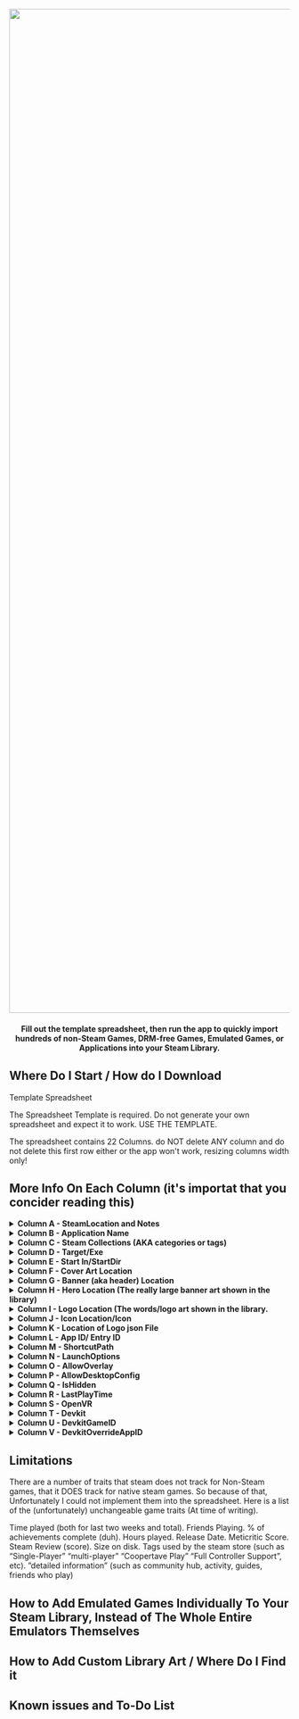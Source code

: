 <h1 align="center">
  <br>
  <a href="https://i.imgur.com/JBHWXnX.jpeg"><img src="https://i.imgur.com/JBHWXnX.jpg" alt="Spreedsheet To Non-Steam Games" width="1800"></a>
  <br>
</h1>

<h4 align="center"> Fill out the template spreadsheet, then run the app to quickly import hundreds of non-Steam Games, DRM-free Games, Emulated Games, or Applications into your Steam Library.</h4>


## Where Do I Start / How do I Download
Template Spreadsheet

The Spreadsheet Template is required. Do not generate your own spreadsheet and expect it to work. USE THE TEMPLATE.

The spreadsheet contains 22 Columns.
do NOT delete ANY column and do not delete this first row either or the app won't work, resizing columns width only!

## More Info On Each Column (it's importat that you concider reading this)

<details><summary><b>Column A - SteamLocation and Notes</b></summary>
Column A row 0 is extremely important, You will want to put the location of your Steam VDF
After that is complete you do not need to repeat it for any of the other rows, instead, these other rows can be used for your own organization and get ignored by the app. An example comes included in the template spreadsheet file. Remember this first row can not be deleted and the columns positions can not be moved.
</details>

<details><summary><b>Column B - Application Name</b></summary>
Type out the application name, no quotes needed. Examples comes in included in the (required) template Spreadsheet file.
</details>

<details><summary><b>Column C - Steam Collections (AKA categories or tags)</b></summary>
Tags (These are also known as collections, great for grouping your games together into categoires. YOU MUST CREATE THE CATEGORIES IN STEAM FIRST, at this time this spreedsheet will not do that for you. Examples comes in included in the (required) template Spreadsheet file. If you are unsure what Steam Collections are, then leave this row empty.
</details>

<details><summary><b>Column D - Target/Exe</b></summary>
This points to the exe of the Non-Steam game/app. Type out the exe’s directory surrounded by quotes. This is also where you can point to emulated games individually which is done in a slightly different way, More info on that is located further down. Examples comes in included in the (required) template Spreadsheet file.
</details>

<details><summary><b>Column E - Start In/StartDir</b></summary>
(The folder that the exe is located in) Type the folder directory of the exe in quotes. Examples comes in included in the (required) template Spreadsheet file.
</details>

<details><summary><b>Column F - Cover Art Location</b></summary>
This column allows you to fill out the look of that Vertical "book-like" cover art which is shown in the library (AKA "p"). Type out the directory of the file of your device (example: C:\Users\Name\Pictures\Pic.png) followed by .cover, then by the file extension.
The app will copy, paste, then rename the copy of that picture into the following folder (...\Steam\userdata\USER_ID\config\grid). PNG and JPG/JPEG and GIF’s are supported
At this time the app does not support links to images but I am looking into adding this feature which will be very useful for pointing to a steamGrid photo. (Note if/when support for this feature comes it will download the image onto your device and place it in the steam folder it needs to be in to show up in your library) Examples comes in included in the (required) template Spreadsheet file. If you are unsure about what a Steam games cover art is, or don't want it applied, then leave this row empty. 
</details>

<details><summary><b>Column G - Banner (aka header) Location</b></summary>
This column allows you to fill out the Horizontal art shown in the library. Type out the directory of the file of your device (example: C:\Users\Name\Pictures\Pic.png) followed by .banner, then by the file extension.
The app will copy, paste, then rename the copy of that picture into the following folder (...\Steam\userdata\USER_ID\config\grid). One time for the steam desktop library and a second time for the steam big picture library. After Steam OS's look replaces big picture this may need to be updated. PNG and JPG/JPEG and GIF’s are supported
At this time the app does not support links to images but I am looking into adding this feature which will be very useful for pointing to a steamGrid photo. (Note if/when support for this feature comes it will download the image onto your device and place it in the steam folder it needs to be in to show up in your library) Examples comes in included in the (required) template Spreadsheet file. If you are unsure about what a Steam games banner art is, or don't want it applied, then leave this row empty. 
</details>

<details><summary><b>Column H - Hero Location (The really large banner art shown in the library)</b></summary>
This column is for applying that really wide banner art that is shown on a games launch page from the library. Type out the directory of the file of your device (example: C:\Users\Name\Pictures\Pic.png) followed by .hero, then by the file extension.
The app will copy, paste, then rename the copy of that picture into the following folder (...\Steam\userdata\USER_ID\config\grid). PNG and JPG/JPEG and GIF’s are supported
At this time the app does not support links to images but I am looking into adding this feature which will be very useful for pointing to a steamGrid photo. (Note if/when support for this feature comes it will download the image onto your device and place it in the steam folder it needs to be in to show up in your library) Examples comes in included in the (required) template Spreadsheet file. If you are unsure about what a Steam games hero art is, or dont want it applied, then leave this row empty.
</details>

<details><summary><b>Column I - Logo Location (The words/logo art shown in the library.</b></summary>
This column is for applying the logo that shows up on the launch page for the game in your library, These logos are typically the title of the game. (example: C:\Users\Name\Pictures\Pic.png) followed by .logo, then by the file extention.
The app will copy, paste, then rename the copy of that picture into the following folder (...\Steam\userdata\USER_ID\config\grid). PNG and JPG/JPEG and GIF’s are supported
At this time the app does not support links to images but I am looking into adding this feature which will be very useful for pointing to a steamGrid photo. (Note if/when support for this feature comes it will downloaded the image onto your device and place it in the steam folder it needs to be in to show up in your library) Examples comes in included in the (required) template Spreadsheet file. If you are unsure about what a Steam games logo art is, or dont want it applied, then leave this row empty. 
</details>

<details><summary><b>Column J - Icon Location/Icon</b></summary>
This column is for applying the Small "box" icon that appears next to the name your Steam library on desktop Steam (The art appears if you create a shortcut for your non-steam game on the desktop). Type out the directory of the file of your device (example: C:\Users\Name\Pictures\Pic.png) followed by .cover, then by the file extention.
The app will copy, paste, then rename the copy of that picture into the following folder (...\Steam\userdata\USER_ID\config\grid). PNG and JPG/JPEG and GIF’s are supported
At this time the app does not support links to images but I am looking into adding this feature which will be very useful for pointing to a steamGrid photo. (Note if/when support for this feature comes it will downloaded the image onto your device and place it in the steam folder it needs to be in to show up in your library) Examples comes in included in the (required) template Spreadsheet file. If you are unsure about what a Steam games cover icon art is, or dont want it applied, then leave this row empty. 
</details>

<details><summary><b>Column K - Location of Logo json File</b></summary>
A json file is used to adjust the logo position. Type out the directory of the file with the file extension. If you are unsure about what a Steam games cover art is, or don't want it applied, then leave this row empty.
</details>

<details><summary><b>Column L - App ID/ Entry ID</b></summary>
Please leave this row completely empty.  int 10 chars
</details>

<details><summary><b>Column M - ShortcutPath</b></summary>
Unknown. Might be Vestigial. It's safe to leave this row empty and appears empty in the template spreadsheet.
</details>

<details><summary><b>Column N - LaunchOptions</b></summary>
Enter any launch options here. If unsure leave this row empty as seen in the template spreadsheet.
</details>

<details><summary><b>Column O - AllowOverlay</b></summary>
This column detemns weather or not the steam overlay should be enabled or disabled. The steam overlay is that menu that appears overtop of games when the controllers home button is pressed. 0 stands for off (disabled), while 1 stands for on (enabled). This is useful as very rarely some non steam games will crash when the steam overlay is active/activated. This setting actually might also be vestigial, and require testing. The example seen in the template spreadsheet enables the steam overlay for every game, which is what users would typically want, so if you are unsure just set all your rows to 1 under this column.
</details>

<details><summary><b>Column P - AllowDesktopConfig</b></summary>
Just type either a 0 or 1
</details>

<details><summary><b>Column Q - IsHidden</b></summary>
Might be Vestigial, Just Type either a 0 or 1. Enter zero if unsure
</details>

<details><summary><b>Column R - LastPlayTime</b></summary>
Might be Vestigial, Just Type either a 0 or 1. Enter zero if unsure
</details>

<details><summary><b>Column S - OpenVR</b></summary>
I believe that this option. Just Type either a 0 or 1, If unsure enter 0
</details>

<details><summary><b>Column T - Devkit</b></summary>
Unknown. Possibley an Int Number. It's safe to enter enter zero in the rows you create under this column.
</details>

<details><summary><b>Column U - DevkitGameID</b></summary>
Unknown at this time. It's safe to leave the rows under this column empty.
</details>

<details><summary><b>Column V - DevkitOverrideAppID</b></summary>
Unknown at this time. It's safe to enter zero
</details>

## Limitations

There are a number of traits that steam does not track for Non-Steam games, that it DOES track for native steam games. So because of that, Unfortunately I could not implement them into the spreadsheet. Here is a list of the (unfortunately) unchangeable game traits (At time of writing).  

Time played (both for last two weeks and total).  Friends Playing.   % of achievements complete (duh).   Hours played.   Release Date.   Meticritic Score.   Steam Review (score).   Size on disk.   Tags used by the steam store (such as “Single-Player” “multi-player” “Coopertave Play” “Full Controller Support”, etc).    ”detailed information” (such as community hub, activity, guides, friends who play)

## How to Add Emulated Games Individually To Your Steam Library, Instead of The Whole Entire Emulators Themselves

## How to Add Custom Library Art / Where Do I Find it

## Known issues and To-Do List
